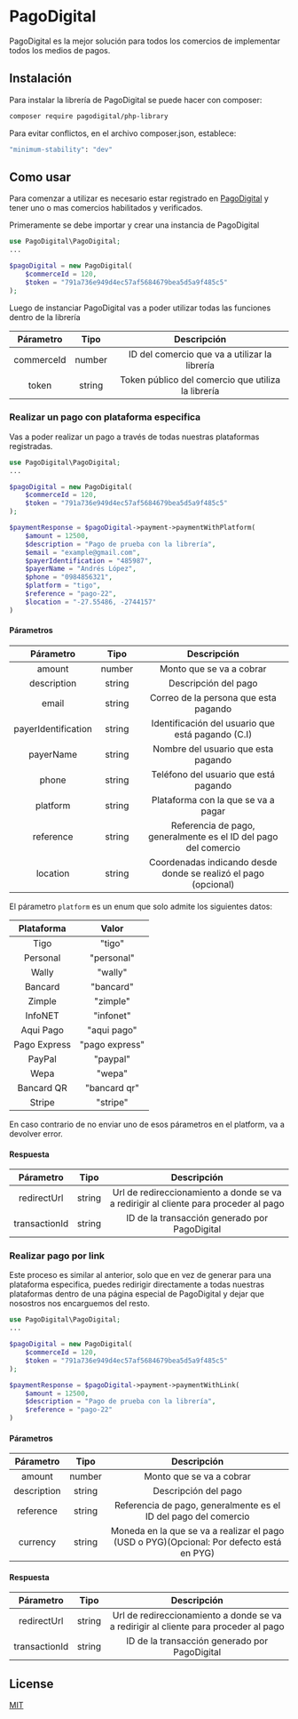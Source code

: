 # PagoDigital

PagoDigital es la mejor solución para todos los comercios de implementar todos los medios de pagos.

## Instalación

Para instalar la librería de PagoDigital se puede hacer con composer:

```bash
composer require pagodigital/php-library
```
Para evitar conflictos, en el archivo composer.json, establece: 

```bash
"minimum-stability": "dev"
```

## Como usar

Para comenzar a utilizar es necesario estar registrado en
[PagoDigital](https://www.pagodigital.com.py) y tener uno o mas comercios habilitados y verificados.

Primeramente se debe importar y crear una instancia de PagoDigital

```php
use PagoDigital\PagoDigital;
...

$pagoDigital = new PagoDigital(
    $commerceId = 120,
    $token = "791a736e949d4ec57af5684679bea5d5a9f485c5"
);
```

Luego de instanciar PagoDigital vas a poder utilizar todas las funciones dentro de la librería

| Párametro  |  Tipo  |                    Descripción                     |
| :--------: | :----: | :------------------------------------------------: |
| commerceId | number |   ID del comercio que va a utilizar la librería    |
|   token    | string | Token público del comercio que utiliza la librería |

### Realizar un pago con plataforma especifica

Vas a poder realizar un pago a través de todas nuestras plataformas registradas.

```php
use PagoDigital\PagoDigital;
...

$pagoDigital = new PagoDigital(
    $commerceId = 120,
    $token = "791a736e949d4ec57af5684679bea5d5a9f485c5"
);

$paymentResponse = $pagoDigital->payment->paymentWithPlatform(
    $amount = 12500,
    $description = "Pago de prueba con la librería",
    $email = "example@gmail.com",
    $payerIdentification = "485987",
    $payerName = "Andrés López",
    $phone = "0984856321",
    $platform = "tigo",
    $reference = "pago-22",
    $location = "-27.55486, -2744157"
)

```

#### Párametros

|      Párametro      |  Tipo  |                           Descripción                           |
| :-----------------: | :----: | :-------------------------------------------------------------: |
|       amount        | number |                    Monto que se va a cobrar                     |
|     description     | string |                      Descripción del pago                       |
|        email        | string |              Correo de la persona que esta pagando              |
| payerIdentification | string |        Identificación del usuario que está pagando (C.I)        |
|      payerName      | string |               Nombre del usuario que esta pagando               |
|        phone        | string |              Teléfono del usuario que está pagando              |
|      platform       | string |               Plataforma con la que se va a pagar               |
|      reference      | string | Referencia de pago, generalmente es el ID del pago del comercio |
|      location       | string | Coordenadas indicando desde donde se realizó el pago (opcional) |

El párametro `platform` es un enum que solo admite los siguientes datos:

|  Plataforma  |     Valor      |
| :----------: | :------------: |
|     Tigo     |     "tigo"     |
|   Personal   |   "personal"   |
|    Wally     |    "wally"     |
|   Bancard    |   "bancard"    |
|    Zimple    |    "zimple"    |
|   InfoNET    |   "infonet"    |
|  Aqui Pago   |  "aqui pago"   |
| Pago Express | "pago express" |
|    PayPal    |    "paypal"    |
|     Wepa     |     "wepa"     |
|  Bancard QR  |  "bancard qr"  |
|    Stripe    |    "stripe"    |

En caso contrario de no enviar uno de esos párametros en el platform, va a devolver error.

#### Respuesta

|   Párametro   |  Tipo  |                                     Descripción                                      |
| :-----------: | :----: | :----------------------------------------------------------------------------------: |
|  redirectUrl  | string | Url de redireccionamiento a donde se va a redirigir al cliente para proceder al pago |
| transactionId | string |                    ID de la transacción generado por PagoDigital                     |

### Realizar pago por link

Este proceso es similar al anterior, solo que en vez de generar para una plataforma especifica,
puedes redirigir directamente a todas nuestras plataformas dentro de una página especial de
PagoDigital y dejar que nosostros nos encarguemos del resto.

```php
use PagoDigital\PagoDigital;
...

$pagoDigital = new PagoDigital(
    $commerceId = 120,
    $token = "791a736e949d4ec57af5684679bea5d5a9f485c5"
);

$paymentResponse = $pagoDigital->payment->paymentWithLink(
    $amount = 12500,
    $description = "Pago de prueba con la librería",
    $reference = "pago-22"
)
```

#### Párametros

|  Párametro  |  Tipo  |                                       Descripción                                        |
| :---------: | :----: | :--------------------------------------------------------------------------------------: |
|   amount    | number |                                 Monto que se va a cobrar                                 |
| description | string |                                   Descripción del pago                                   |
|  reference  | string |             Referencia de pago, generalmente es el ID del pago del comercio              |
|  currency   | string | Moneda en la que se va a realizar el pago (USD o PYG)(Opcional: Por defecto está en PYG) |

#### Respuesta

|   Párametro   |  Tipo  |                                     Descripción                                      |
| :-----------: | :----: | :----------------------------------------------------------------------------------: |
|  redirectUrl  | string | Url de redireccionamiento a donde se va a redirigir al cliente para proceder al pago |
| transactionId | string |                    ID de la transacción generado por PagoDigital                     |

## License

[MIT](https://choosealicense.com/licenses/mit/)
